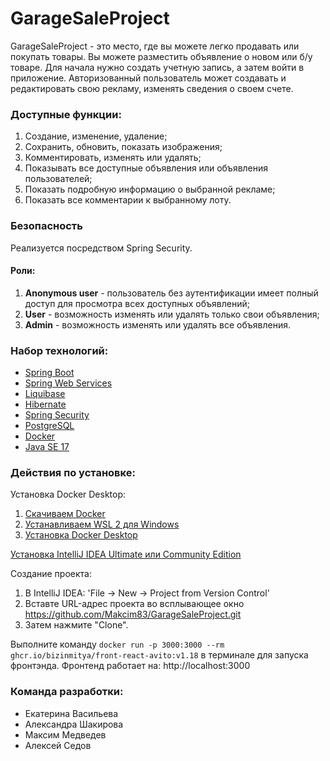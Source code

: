 # GarageSaleProject
GarageSaleProject - это место, где вы можете легко продавать или покупать товары. Вы можете разместить объявление о новом или б/у товаре. Для начала нужно создать учетную запись, а затем войти в приложение. Авторизованный пользователь может создавать и редактировать свою рекламу, изменять сведения о своем счете.

### Доступные функции:
1) Создание, изменение, удаление;
2) Сохранить, обновить, показать изображения;
3) Комментировать, изменять или удалять;
4) Показывать все доступные объявления или объявления пользователей;
5) Показать подробную информацию о выбранной рекламе;
6) Показать все комментарии к выбранному лоту.

### Безопасность
Реализуется посредством Spring Security.

#### Роли:
1) **Anonymous user** - пользователь без аутентификации имеет полный доступ для просмотра всех доступных объявлений;
2) **User** - возможность изменять или удалять только свои объявления;
3) **Admin** - возможность изменять или удалять все объявления.

### Набор технологий:
* [Spring Boot](https://spring.io/projects/spring-boot)
* [Spring Web Services](https://spring.io/projects/spring-ws)
* [Liquibase](https://www.liquibase.org/)
* [Hibernate](https://hibernate.org/)
* [Spring Security](https://spring.io/projects/spring-security)
* [PostgreSQL](https://www.postgresql.org/)
* [Docker](https://www.docker.com/)
* [Java SE 17](https://www.oracle.com/cis/java/technologies/javase/jdk11-archive-downloads.html)

### Действия по установке:

Установка Docker Desktop:
1) [Скачиваем Docker](https://www.docker.com/products/docker-desktop/)
2) [Устанавливаем WSL 2 для Windows](https://learn.microsoft.com/en-us/windows/wsl/install-manual)
3) [Установка Docker Desktop](https://docs.docker.com/desktop/install/windows-install/)

[Установка IntelliJ IDEA Ultimate или Community Edition](https://www.jetbrains.com/ru-ru/idea/download/?section=windows)

Создание проекта:
1) В IntelliJ IDEA: 'File -> New -> Project from Version Control'
2) Вставте URL-адрес проекта во всплывающее окно https://github.com/Makcim83/GarageSaleProject.git
3) Затем нажмите "Clone".

Выполните команду `docker run -p 3000:3000 --rm ghcr.io/bizinmitya/front-react-avito:v1.18` в терминале для запуска фронтэнда.
Фронтенд работает на: http://localhost:3000

### Команда разработки:
* Екатерина Васильева
* Александра Шакирова
* Максим Медведев
* Алексей Седов
